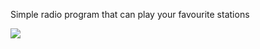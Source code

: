 Simple radio program that can play your favourite stations 

<img src="https://i.gyazo.com/797309adf41eedaf1691484d942c7dba.png">